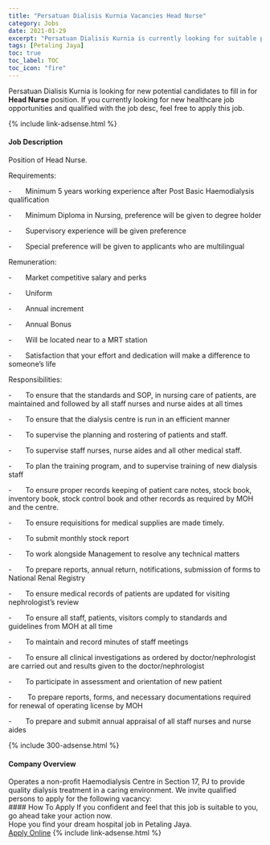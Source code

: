 ```yaml
---
title: "Persatuan Dialisis Kurnia Vacancies Head Nurse" 
category: Jobs 
date: 2021-01-29 
excerpt: "Persatuan Dialisis Kurnia is currently looking for suitable person to fill in the Head Nurse which positioned at Petaling Jaya" 
tags: [Petaling Jaya] 
toc: true 
toc_label: TOC 
toc_icon: "fire" 
--- 
```


<p>Persatuan Dialisis Kurnia is looking for new potential candidates to fill in for <b>Head Nurse</b> position. If you currently looking for new healthcare job opportunities and qualified with the job desc, feel free to apply this job.
</p>{% include link-adsense.html %} 
<div><div><h4>Job Description</h4></div><div><div><span><div><p>Position of Head Nurse.</p><p>Requirements:</p><p>-&#160;&#160;&#160;&#160;&#160;&#160;&#160;Minimum 5 years working experience after Post Basic Haemodialysis qualification</p><p>-&#160;&#160;&#160;&#160;&#160;&#160;&#160;Minimum Diploma in Nursing, preference will be given to degree holder</p><p>-&#160;&#160;&#160;&#160;&#160;&#160;&#160;Supervisory experience will be given preference</p><p>-&#160;&#160;&#160;&#160;&#160;&#160;&#160;Special preference will be given to applicants who are multilingual</p><p>Remuneration:</p><p>-&#160;&#160;&#160;&#160;&#160;&#160;&#160;Market competitive salary and perks</p><p>-&#160;&#160;&#160;&#160;&#160;&#160;&#160;Uniform</p><p>-&#160;&#160;&#160;&#160;&#160;&#160;&#160;Annual increment</p><p>-&#160;&#160;&#160;&#160;&#160;&#160;&#160;Annual Bonus</p><p>-&#160;&#160;&#160;&#160;&#160;&#160;&#160;Will be located near to a MRT station</p><p>-&#160;&#160;&#160;&#160;&#160;&#160;&#160;Satisfaction that your effort and dedication will make a difference to someone&#8217;s life</p><p>Responsibilities:</p><p>-&#160;&#160;&#160;&#160;&#160;&#160;&#160;To ensure that the standards and SOP, in nursing care of patients, are maintained and followed by all staff nurses and nurse aides at all times</p><p>-&#160;&#160;&#160;&#160;&#160;&#160;&#160;To ensure that the dialysis centre is run in an efficient manner</p><p>-&#160;&#160;&#160;&#160;&#160;&#160;&#160;To supervise the planning and rostering of patients and staff.</p><p>-&#160;&#160;&#160;&#160;&#160;&#160;&#160;To supervise staff nurses, nurse aides and all other medical staff.</p><p>-&#160;&#160;&#160;&#160;&#160;&#160;&#160;To plan the training program, and to supervise training of new dialysis staff</p><p>-&#160;&#160;&#160;&#160;&#160;&#160;&#160;To ensure proper records keeping of patient care notes, stock book, inventory book, stock control book and other records as required by MOH and the centre.</p><p>-&#160;&#160;&#160;&#160;&#160;&#160;&#160;To ensure requisitions for medical supplies are made timely.</p><p>-&#160;&#160;&#160;&#160;&#160;&#160;&#160;To submit monthly stock report</p><p>-&#160;&#160;&#160;&#160;&#160;&#160;&#160;To work alongside Management to resolve any technical matters</p><p>-&#160;&#160;&#160;&#160;&#160;&#160;&#160;To prepare reports, annual return, notifications, submission of forms to National Renal Registry</p><p>-&#160;&#160;&#160;&#160;&#160;&#160;&#160;To ensure medical records of patients are updated for visiting nephrologist&#8217;s review</p><p>-&#160;&#160;&#160;&#160;&#160;&#160;&#160;To ensure all staff, patients, visitors comply to standards and guidelines from MOH at all time</p><p>-&#160;&#160;&#160;&#160;&#160;&#160;&#160;To maintain and record minutes of staff meetings</p><p>-&#160;&#160;&#160;&#160;&#160;&#160;&#160;To ensure all clinical investigations as ordered by doctor/nephrologist are carried out and results given to the doctor/nephrologist</p><p>-&#160;&#160;&#160;&#160;&#160;&#160;&#160;To participate in assessment and orientation of new patient</p><p>-&#160;&#160;&#160;&#160;&#160;&#160;&#160;&#160;To prepare reports, forms, and necessary documentations required for renewal of operating license by MOH</p><p>-&#160;&#160;&#160;&#160;&#160;&#160;&#160;To prepare and submit annual appraisal of all staff nurses and nurse aides</p></div></span></div></div></div> 
{% include 300-adsense.html %} 
<div><div><h4>Company Overview</h4></div><div><div><span><div>Operates a non-profit Haemodialysis Centre in Section 17, PJ to provide quality dialysis treatment in a caring environment. We invite qualified persons to apply for the following vacancy:</div></span></div></div></div> 
#### How To Apply 
If you confident and feel that this job is suitable to you, go ahead take your action now. <br/> 
Hope you find your dream hospital job in Petaling Jaya. <br/> 
<a href="https://www.jobstreet.com.my/en/job/head-nurse-4463089?jobId=jobstreet-my-job-4463089&sectionRank=19&token=0~9695406e-2746-46ec-a2e5-2443e010e380&fr=SRP%20View%20In%20New%20Ta" class="btn btn--warning" target="_blank" rel="nofollow noopenner">Apply Online</a> 
{% include link-adsense.html %} 
